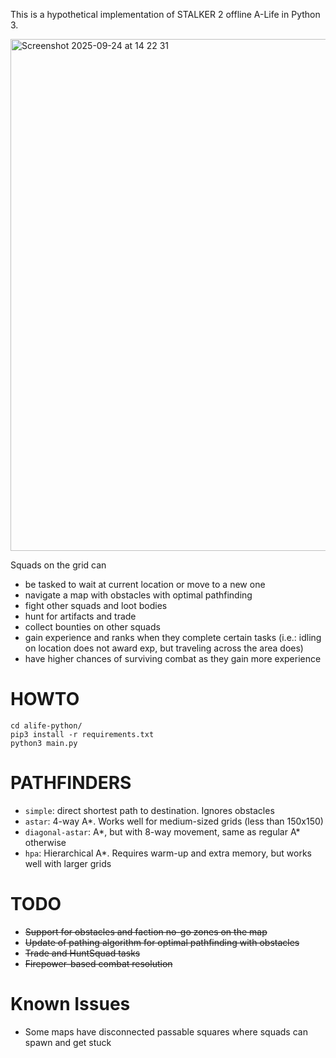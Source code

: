 This is a hypothetical implementation of STALKER 2 offline A-Life in Python 3.

<img width="1440" height="819" alt="Screenshot 2025-09-24 at 14 22 31" src="https://github.com/user-attachments/assets/09001260-bbfd-49e4-9e6e-8d04277e3c76" />

Squads on the grid can
- be tasked to wait at current location or move to a new one
- navigate a map with obstacles with optimal pathfinding
- fight other squads and loot bodies
- hunt for artifacts and trade
- collect bounties on other squads
- gain experience and ranks when they complete certain tasks (i.e.: idling on location does not award exp, but traveling across the area does)
- have higher chances of surviving combat as they gain more experience

# HOWTO
    cd alife-python/
    pip3 install -r requirements.txt
    python3 main.py

# PATHFINDERS
- `simple`: direct shortest path to destination. Ignores obstacles
- `astar`: 4-way A*. Works well for medium-sized grids (less than 150x150)
- `diagonal-astar`: A*, but with 8-way movement, same as regular A* otherwise
- `hpa`: Hierarchical A*. Requires warm-up and extra memory, but works well with larger grids

# TODO
- ~~Support for obstacles and faction no-go zones on the map~~
- ~~Update of pathing algorithm for optimal pathfinding with obstacles~~
- ~~Trade and HuntSquad tasks~~
- ~~Firepower-based combat resolution~~

# Known Issues
- Some maps have disconnected passable squares where squads can spawn and get stuck
